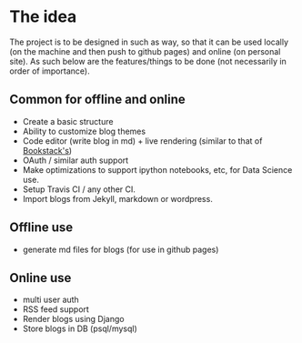 # The idea
The project is to be designed in such as way, so that it can be used locally (on the machine and then push to github pages) and online (on personal site). As such below are the features/things to be done (not necessarily in order of importance).
 

## Common for offline and online
* Create a basic structure
* Ability to customize blog themes
* Code editor (write blog in md) + live rendering (similar to that of [Bookstack's](https://user-images.githubusercontent.com/21090563/45772099-b6a12680-bbfb-11e8-81ed-7c3c16e69a4c.png))
* OAuth / similar auth support
* Make optimizations to support ipython notebooks, etc, for Data Science use.
* Setup Travis CI / any other CI.
* Import blogs from Jekyll, markdown or wordpress.

## Offline use 
* generate md files for blogs (for use in github pages)

## Online use
* multi user auth
* RSS feed support
* Render blogs using Django
* Store blogs in DB (psql/mysql)

